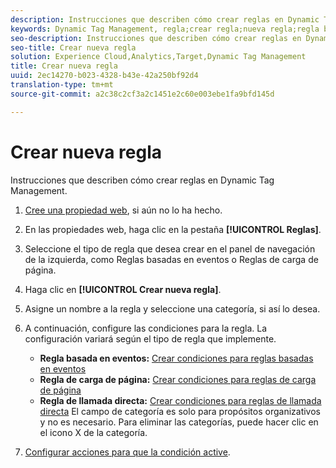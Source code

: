 ```yaml
---
description: Instrucciones que describen cómo crear reglas en Dynamic Tag Management.
keywords: Dynamic Tag Management, regla;crear regla;nueva regla;regla basada en eventos;regla de carga de página;regla de llamada directa
seo-description: Instrucciones que describen cómo crear reglas en Dynamic Tag Management.
seo-title: Crear nueva regla
solution: Experience Cloud,Analytics,Target,Dynamic Tag Management
title: Crear nueva regla
uuid: 2ec14270-b023-4328-b43e-42a250bf92d4
translation-type: tm+mt
source-git-commit: a2c38c2cf3a2c1451e2c60e003ebe1fa9bfd145d

---
```



# Crear nueva regla

Instrucciones que describen cómo crear reglas en Dynamic Tag Management.

1. [Cree una propiedad web](../../../implement/c-implement-with-dtm/t-create-web-property.md#task_960467FBB7A54499AC228CB3AA3C4123), si aún no lo ha hecho.
1. En las propiedades web, haga clic en la pestaña **[!UICONTROL Reglas]**.
1. Seleccione el tipo de regla que desea crear en el panel de navegación de la izquierda, como Reglas basadas en eventos o Reglas de carga de página.
1. Haga clic en **[!UICONTROL Crear nueva regla]**.
1. Asigne un nombre a la regla y seleccione una categoría, si así lo desea.
1. A continuación, configure las condiciones para la regla. La configuración variará según el tipo de regla que implemente.

   * **Regla basada en eventos:** [Crear condiciones para reglas basadas en eventos](../../../implement/c-implement-with-dtm/c-rules/t-rules-event-conditions.md#task_A122DE72110F4579A91F9D96D92D39FC)
   * **Regla de carga de página:** [Crear condiciones para reglas de carga de página](../../../implement/c-implement-with-dtm/c-rules/t-rules-page-conditions.md#task_69B41CB230EE4530A755D91233F73706)
   * **Regla de llamada directa:** [Crear condiciones para reglas de llamada directa](../../../implement/c-implement-with-dtm/c-rules/t-rules-direct-conditions.md#task_85EB8F01775A402BA53B8298F0AADA09)
   El campo de categoría es solo para propósitos organizativos y no es necesario. Para eliminar las categorías, puede hacer clic en el icono X de la categoría.
1. [Configurar acciones para que la condición active](../../../implement/c-implement-with-dtm/c-rules/t-rules-actions.md#task_94DFE0D8B53A43E2892851BABE381121).
